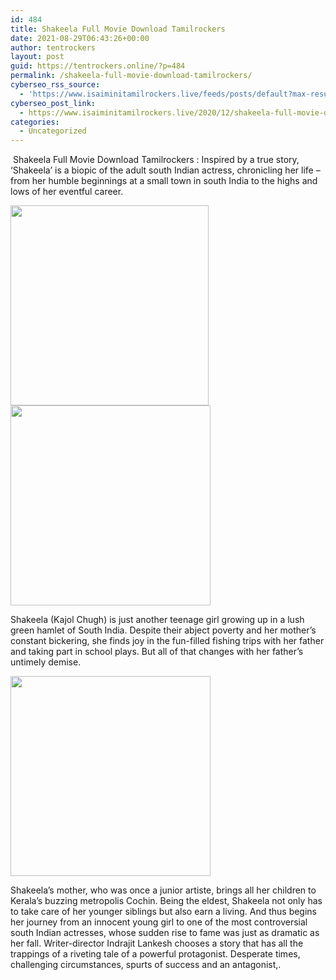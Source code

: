 ```yaml
---
id: 484
title: Shakeela Full Movie Download Tamilrockers
date: 2021-08-29T06:43:26+00:00
author: tentrockers
layout: post
guid: https://tentrockers.online/?p=484
permalink: /shakeela-full-movie-download-tamilrockers/
cyberseo_rss_source:
  - 'https://www.isaiminitamilrockers.live/feeds/posts/default?max-results=150&start-index=151'
cyberseo_post_link:
  - https://www.isaiminitamilrockers.live/2020/12/shakeela-full-movie-download.html
categories:
  - Uncategorized
---
```

<meta content="&nbsp;Shakeela Full Movie Download Tamilrockers : Inspired by a true story, ‘Shakeela’ is a biopic of the adult south Indian actress, chronicling..." name="twitter:description" />

  


<center>
</center>

&nbsp;Shakeela Full Movie Download Tamilrockers : Inspired by a true story, ‘Shakeela’ is a biopic of the adult south Indian actress, chronicling her life &#8211; from her humble beginnings at a small town in south India to the highs and lows of her eventful career.<ins data-width="0" data-height="0" class="l039f4b8703" data-domain="//aaaaaco.com" data-affquery="/f5ff9bfd5d/039f4b8703/?placementName=default"></ins>

<div class="separator">
  <a href="https://1.bp.blogspot.com/-r5g_s834iN0/X-XkkFrbENI/AAAAAAAAAH4/OXiymdmIkR8z6WWTfwLrO2jBQfeY-Vc0QCLcBGAsYHQ/s540/shakeela-biopic-et00080868-22-12-2020-03-42-15.jpg" imageanchor="1"><img loading="lazy" border="0" data-original-height="540" data-original-width="360" height="320" src="https://1.bp.blogspot.com/-r5g_s834iN0/X-XkkFrbENI/AAAAAAAAAH4/OXiymdmIkR8z6WWTfwLrO2jBQfeY-Vc0QCLcBGAsYHQ/w317-h320/shakeela-biopic-et00080868-22-12-2020-03-42-15.jpg" width="317" /></a>
</div>



<div class="separator">
  <a href="https://aaaaaco.com/b7e8e06d99/20f8f60965/?placementName=default" imageanchor="1" target="_blank" rel="noopener"><img border="0" data-original-height="166" data-original-width="800" src="https://1.bp.blogspot.com/-uw8w4HEQRrk/X-Xkr7e4PII/AAAAAAAAAH8/r7GSfZObCQkxMxBDbZHhJjHKV_p9Yfv6QCLcBGAsYHQ/s320/unnamed.gif" width="320" /></a>
</div>

Shakeela (Kajol Chugh) is just another teenage girl growing up in a lush green hamlet of South India. Despite their abject poverty and her mother’s constant bickering, she finds joy in the fun-filled fishing trips with her father and taking part in school plays. But all of that changes with her father’s untimely demise.<ins data-width="0" data-height="0" class="l039f4b8703" data-domain="//aaaaaco.com" data-affquery="/f5ff9bfd5d/039f4b8703/?placementName=default"></ins>

<div class="separator">
  <a href="https://aaaaaco.com/b7e8e06d99/20f8f60965/?placementName=default" imageanchor="1" target="_blank" rel="noopener"><img border="0" data-original-height="166" data-original-width="800" src="https://1.bp.blogspot.com/-H-pHm91XvOs/X-Xkwp4HifI/AAAAAAAAAIA/QCXwXjqEjSIts1GBDil61Lok_oVDCAN1gCLcBGAsYHQ/s320/unnamed.gif" width="320" /></a>
</div>

<ins data-width="0" data-height="0" class="l039f4b8703" data-domain="//aaaaaco.com" data-affquery="/f5ff9bfd5d/039f4b8703/?placementName=default"></ins>

Shakeela’s mother, who was once a junior artiste, brings all her children to Kerala’s buzzing metropolis Cochin. Being the eldest, Shakeela not only has to take care of her younger siblings but also earn a living. And thus begins her journey from an innocent young girl to one of the most controversial south Indian actresses, whose sudden rise to fame was just as dramatic as her fall. Writer-director Indrajit Lankesh chooses a story that has all the trappings of a riveting tale of a powerful protagonist. Desperate times, challenging circumstances, spurts of success and an antagonist,.<ins data-width="0" data-height="0" class="l039f4b8703" data-domain="//aaaaaco.com" data-affquery="/f5ff9bfd5d/039f4b8703/?placementName=default"></ins>

<center>
</center>